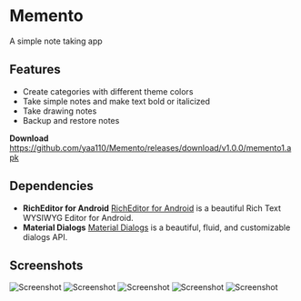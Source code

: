 Memento
=======
A simple note taking app

## Features

- Create categories with different theme colors
- Take simple notes and make text bold or italicized
- Take drawing notes
- Backup and restore notes

**Download** https://github.com/yaa110/Memento/releases/download/v1.0.0/memento1.apk

## Dependencies

- **RichEditor for Android** [RichEditor for Android](https://github.com/wasabeef/richeditor-android) is a beautiful Rich Text WYSIWYG Editor for Android.
- **Material Dialogs** [Material Dialogs](https://github.com/afollestad/material-dialogs) is a beautiful, fluid, and customizable dialogs API.

## Screenshots

![Screenshot](https://raw.githubusercontent.com/yaa110/Memento/master/Screenshots/001.png)
![Screenshot](https://raw.githubusercontent.com/yaa110/Memento/master/Screenshots/002.png)
![Screenshot](https://raw.githubusercontent.com/yaa110/Memento/master/Screenshots/003.png)
![Screenshot](https://raw.githubusercontent.com/yaa110/Memento/master/Screenshots/004.png)
![Screenshot](https://raw.githubusercontent.com/yaa110/Memento/master/Screenshots/005.png)
